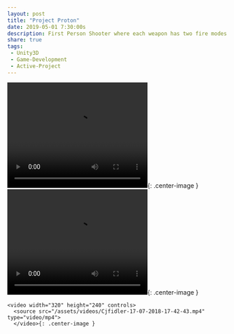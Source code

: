 ```yaml
---
layout: post
title: "Project Proton"
date: 2019-05-01 7:30:00s
description: First Person Shooter where each weapon has two fire modes
share: true
tags:
 - Unity3D
 - Game-Development
 - Active-Project
---
```



<video width="320" height="240" controls>
  <source src="/assets/videos/2018-07-26_19-58-14 (1).mp4" type="video/mp4">
  </video>{: .center-image }

  <video width="320" height="240" controls>
    <source src="/assets/videos/2018-10-30_16-38-52.mp4" type="video/mp4">
    </video>{: .center-image }

    <video width="320" height="240" controls>
      <source src="/assets/videos/Cjfidler-17-07-2018-17-42-43.mp4" type="video/mp4">
      </video>{: .center-image }
